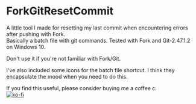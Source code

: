 # ForkGitResetCommit  
A little tool I made for resetting my last commit when encountering errors after pushing with Fork.  
Basically a batch file with git commands. Tested with Fork and Git-2.47.1.2 on Windows 10.  

Don't use it if you're not familiar with Fork/Git.  

I've also included some icons for the batch file shortcut. I think they encapsulate the mood when you need to do this.  


If you find this useful, please consider buying me a coffee c:  
[![ko-fi](https://ko-fi.com/img/githubbutton_sm.svg)](https://ko-fi.com/F1F6IPV5V)
